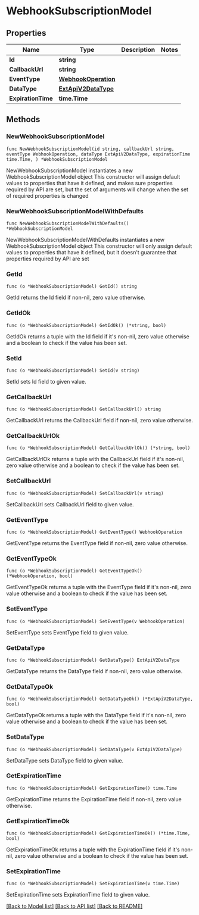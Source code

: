 # WebhookSubscriptionModel

## Properties

Name | Type | Description | Notes
------------ | ------------- | ------------- | -------------
**Id** | **string** |  | 
**CallbackUrl** | **string** |  | 
**EventType** | [**WebhookOperation**](WebhookOperation.md) |  | 
**DataType** | [**ExtApiV2DataType**](ExtApiV2DataType.md) |  | 
**ExpirationTime** | **time.Time** |  | 

## Methods

### NewWebhookSubscriptionModel

`func NewWebhookSubscriptionModel(id string, callbackUrl string, eventType WebhookOperation, dataType ExtApiV2DataType, expirationTime time.Time, ) *WebhookSubscriptionModel`

NewWebhookSubscriptionModel instantiates a new WebhookSubscriptionModel object
This constructor will assign default values to properties that have it defined,
and makes sure properties required by API are set, but the set of arguments
will change when the set of required properties is changed

### NewWebhookSubscriptionModelWithDefaults

`func NewWebhookSubscriptionModelWithDefaults() *WebhookSubscriptionModel`

NewWebhookSubscriptionModelWithDefaults instantiates a new WebhookSubscriptionModel object
This constructor will only assign default values to properties that have it defined,
but it doesn't guarantee that properties required by API are set

### GetId

`func (o *WebhookSubscriptionModel) GetId() string`

GetId returns the Id field if non-nil, zero value otherwise.

### GetIdOk

`func (o *WebhookSubscriptionModel) GetIdOk() (*string, bool)`

GetIdOk returns a tuple with the Id field if it's non-nil, zero value otherwise
and a boolean to check if the value has been set.

### SetId

`func (o *WebhookSubscriptionModel) SetId(v string)`

SetId sets Id field to given value.


### GetCallbackUrl

`func (o *WebhookSubscriptionModel) GetCallbackUrl() string`

GetCallbackUrl returns the CallbackUrl field if non-nil, zero value otherwise.

### GetCallbackUrlOk

`func (o *WebhookSubscriptionModel) GetCallbackUrlOk() (*string, bool)`

GetCallbackUrlOk returns a tuple with the CallbackUrl field if it's non-nil, zero value otherwise
and a boolean to check if the value has been set.

### SetCallbackUrl

`func (o *WebhookSubscriptionModel) SetCallbackUrl(v string)`

SetCallbackUrl sets CallbackUrl field to given value.


### GetEventType

`func (o *WebhookSubscriptionModel) GetEventType() WebhookOperation`

GetEventType returns the EventType field if non-nil, zero value otherwise.

### GetEventTypeOk

`func (o *WebhookSubscriptionModel) GetEventTypeOk() (*WebhookOperation, bool)`

GetEventTypeOk returns a tuple with the EventType field if it's non-nil, zero value otherwise
and a boolean to check if the value has been set.

### SetEventType

`func (o *WebhookSubscriptionModel) SetEventType(v WebhookOperation)`

SetEventType sets EventType field to given value.


### GetDataType

`func (o *WebhookSubscriptionModel) GetDataType() ExtApiV2DataType`

GetDataType returns the DataType field if non-nil, zero value otherwise.

### GetDataTypeOk

`func (o *WebhookSubscriptionModel) GetDataTypeOk() (*ExtApiV2DataType, bool)`

GetDataTypeOk returns a tuple with the DataType field if it's non-nil, zero value otherwise
and a boolean to check if the value has been set.

### SetDataType

`func (o *WebhookSubscriptionModel) SetDataType(v ExtApiV2DataType)`

SetDataType sets DataType field to given value.


### GetExpirationTime

`func (o *WebhookSubscriptionModel) GetExpirationTime() time.Time`

GetExpirationTime returns the ExpirationTime field if non-nil, zero value otherwise.

### GetExpirationTimeOk

`func (o *WebhookSubscriptionModel) GetExpirationTimeOk() (*time.Time, bool)`

GetExpirationTimeOk returns a tuple with the ExpirationTime field if it's non-nil, zero value otherwise
and a boolean to check if the value has been set.

### SetExpirationTime

`func (o *WebhookSubscriptionModel) SetExpirationTime(v time.Time)`

SetExpirationTime sets ExpirationTime field to given value.



[[Back to Model list]](../README.md#documentation-for-models) [[Back to API list]](../README.md#documentation-for-api-endpoints) [[Back to README]](../README.md)


